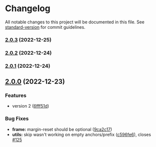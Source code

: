 # Changelog

All notable changes to this project will be documented in this file. See
[standard-version](https://github.com/conventional-changelog/standard-version) for commit
guidelines.

### [2.0.3](https://github.com/pixelass/react-stickyroll/compare/v2.0.2...v2.0.3) (2022-12-25)

### [2.0.2](https://github.com/pixelass/react-stickyroll/compare/v2.0.1...v2.0.2) (2022-12-24)

### [2.0.1](https://github.com/pixelass/react-stickyroll/compare/v2.0.0...v2.0.1) (2022-12-24)

## [2.0.0](https://github.com/pixelass/react-stickyroll/compare/v1.2.0...v2.0.0) (2022-12-23)

### Features

- version 2
  ([6fff51d](https://github.com/pixelass/react-stickyroll/commit/6fff51d8c4716410a4370e53ebe52e53996436da))

### Bug Fixes

- **frame:** margin-reset should be optional
  ([9ca2c17](https://github.com/pixelass/react-stickyroll/commit/9ca2c1744fd78460c67e09c8e29d0a179e4baf28))
- **utils:** skip wasn't working on empty anchors/prefix
  ([c596fe6](https://github.com/pixelass/react-stickyroll/commit/c596fe684b925ac9ed7c462f93742862fd8f21d5)),
  closes [#125](https://github.com/pixelass/react-stickyroll/issues/125)
